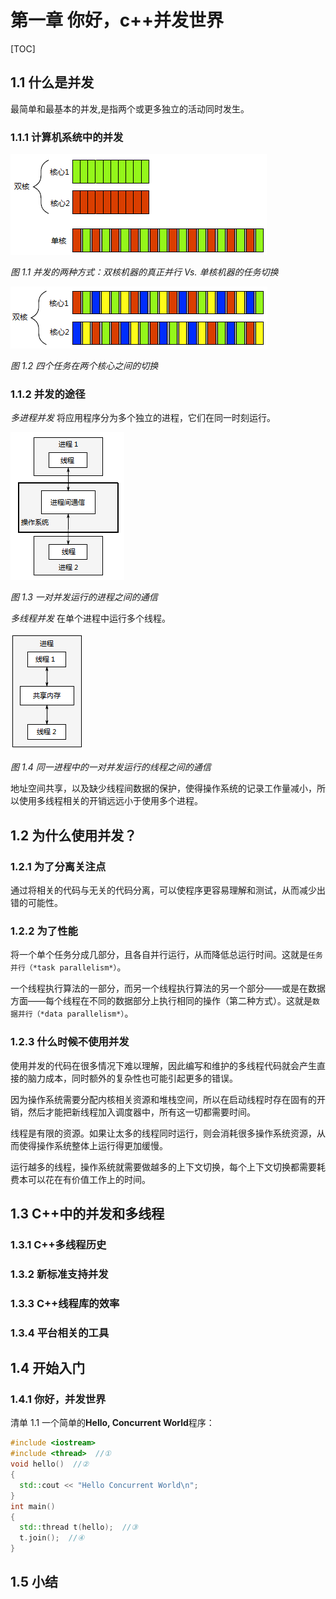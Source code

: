 # 第一章 你好，c++并发世界

[TOC]



## 1.1 什么是并发

最简单和最基本的并发,是指两个或更多独立的活动同时发生。

### 1.1.1 计算机系统中的并发

![1_1](res/1_1.png)

*图 1.1 并发的两种方式：双核机器的真正并行 Vs. 单核机器的任务切换*

![1_2](res/1_2.png)

*图 1.2 四个任务在两个核心之间的切换*

### 1.1.2 并发的途径

*多进程并发* 将应用程序分为多个独立的进程，它们在同一时刻运行。

![1_3](res/1_3.png)

*图 1.3 一对并发运行的进程之间的通信*

*多线程并发* 在单个进程中运行多个线程。

![1_4](res/1_4.png)

*图 1.4 同一进程中的一对并发运行的线程之间的通信*

地址空间共享，以及缺少线程间数据的保护，使得操作系统的记录工作量减小，所以使用多线程相关的开销远远小于使用多个进程。



## 1.2 为什么使用并发？

### 1.2.1 为了分离关注点

通过将相关的代码与无关的代码分离，可以使程序更容易理解和测试，从而减少出错的可能性。

### 1.2.2 为了性能

将一个单个任务分成几部分，且各自并行运行，从而降低总运行时间。这就是`任务并行（*task parallelism*）`。

一个线程执行算法的一部分，而另一个线程执行算法的另一个部分——或是在数据方面——每个线程在不同的数据部分上执行相同的操作（第二种方式）。这就是`数据并行（*data parallelism*）`。

### 1.2.3 什么时候不使用并发

使用并发的代码在很多情况下难以理解，因此编写和维护的多线程代码就会产生直接的脑力成本，同时额外的复杂性也可能引起更多的错误。

因为操作系统需要分配内核相关资源和堆栈空间，所以在启动线程时存在固有的开销，然后才能把新线程加入调度器中，所有这一切都需要时间。

线程是有限的资源。如果让太多的线程同时运行，则会消耗很多操作系统资源，从而使得操作系统整体上运行得更加缓慢。

运行越多的线程，操作系统就需要做越多的上下文切换，每个上下文切换都需要耗费本可以花在有价值工作上的时间。



## 1.3 C++中的并发和多线程

### 1.3.1 C++多线程历史

### 1.3.2 新标准支持并发

### 1.3.3 C++线程库的效率

### 1.3.4 平台相关的工具



## 1.4 开始入门

### 1.4.1 你好，并发世界

清单 1.1 一个简单的**Hello, Concurrent World**程序：

```c++
#include <iostream>
#include <thread>  //①
void hello()  //②
{
  std::cout << "Hello Concurrent World\n";
}
int main()
{
  std::thread t(hello);  //③
  t.join();  //④
}
```



## 1.5 小结



